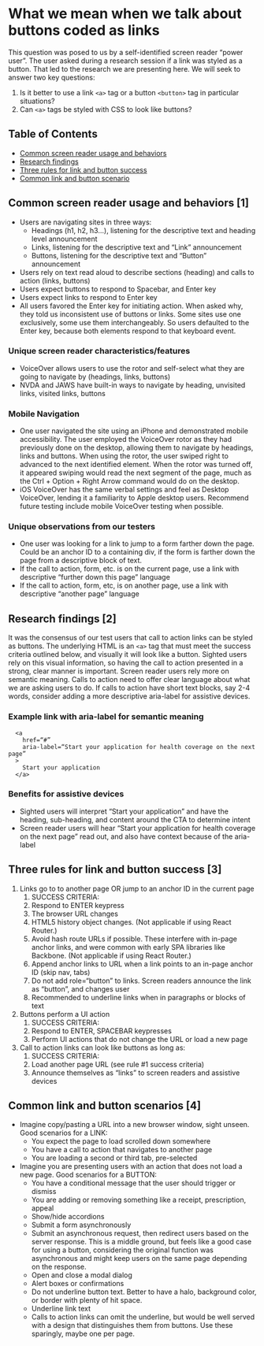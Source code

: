# What we mean when we talk about buttons coded as links

This question was posed to us by a self-identified screen reader “power user”. The user asked during a research session if a link was styled as a button. That led to the research we are presenting here. We will seek to answer two key questions:

1. Is it better to use a link `<a>` tag or a button `<button>` tag in particular situations?
2. Can `<a>` tags be styled with CSS to look like buttons?

## Table of Contents

* [Common screen reader usage and behaviors](links-and-buttons.md#heading1)
* [Research findings](links-and-buttons.md#heading2)
* [Three rules for link and button success](links-and-buttons.md#heading3)
* [Common link and button scenario](links-and-buttons.md#heading4)

## Common screen reader usage and behaviors \[1\]

* Users are navigating sites in three ways:
  * Headings \(h1, h2, h3…\), listening for the descriptive text and heading level announcement
  * Links, listening for the descriptive text and “Link” announcement
  * Buttons, listening for the descriptive text and “Button” announcement
* Users rely on text read aloud to describe sections \(heading\) and calls to action \(links, buttons\)
* Users expect buttons to respond to Spacebar, and Enter key
* Users expect links to respond to Enter key
* All users favored the Enter key for initiating action. When asked why, they told us inconsistent use of buttons or links. Some sites use one exclusively, some use them interchangeably. So users defaulted to the Enter key, because both elements respond to that keyboard event.

### Unique screen reader characteristics/features

* VoiceOver allows users to use the rotor and self-select what they are going to navigate by \(headings, links, buttons\)
* NVDA and JAWS have built-in ways to navigate by heading, unvisited links, visited links, buttons

### Mobile Navigation

* One user navigated the site using an iPhone and demonstrated mobile accessibility. The user employed the VoiceOver rotor as they had previously done on the desktop, allowing them to navigate by headings, links and buttons. When using the rotor, the user swiped right to advanced to the next identified element. When the rotor was turned off, it appeared swiping would read the next segment of the page, much as the Ctrl + Option + Right Arrow command would do on the desktop.
* iOS VoiceOver has the same verbal settings and feel as Desktop VoiceOver, lending it a familiarity to Apple desktop users. Recommend future testing include mobile VoiceOver testing when possible.

### Unique observations from our testers

* One user was looking for a link to jump to a form farther down the page. Could be an anchor ID to a containing div, if the form is farther down the page from a descriptive block of text.
* If the call to action, form, etc. is on the current page, use a link with descriptive “further down this page” language
* If the call to action, form, etc, is on another page, use a link with descriptive “another page” language

## Research findings \[2\]

It was the consensus of our test users that call to action links can be styled as buttons. The underlying HTML is an `<a>` tag that must meet the success criteria outlined below, and visually it will look like a button. Sighted users rely on this visual information, so having the call to action presented in a strong, clear manner is important. Screen reader users rely more on semantic meaning. Calls to action need to offer clear language about what we are asking users to do. If calls to action have short text blocks, say 2-4 words, consider adding a more descriptive aria-label for assistive devices.

### Example link with aria-label for semantic meaning

```markup
  <a
    href=“#”
    aria-label=“Start your application for health coverage on the next page”
  >
    Start your application
  </a>
```

### Benefits for assistive devices

* Sighted users will interpret “Start your application” and have the heading, sub-heading, and content around the CTA to determine intent
* Screen reader users will hear “Start your application for health coverage on the next page” read out, and also have context because of the aria-label

## Three rules for link and button success \[3\]

1. Links go to to another page OR jump to an anchor ID in the current page
   1. SUCCESS CRITERIA:
   2. Respond to ENTER keypress
   3. The browser URL changes
   4. HTML5 history object changes. \(Not applicable if using React Router.\)
   5. Avoid hash route URLs if possible. These interfere with in-page anchor links, and were common with early SPA libraries like Backbone. \(Not applicable if using React Router.\)
   6. Append anchor links to URL when a link points to an in-page anchor ID \(skip nav, tabs\)
   7. Do not add role=“button” to links. Screen readers announce the link as “button”, and changes user
   8. Recommended to underline links when in paragraphs or blocks of text
2. Buttons perform a UI action
   1. SUCCESS CRITERIA:
   2. Respond to ENTER, SPACEBAR keypresses
   3. Perform UI actions that do not change the URL or load a new page
3. Call to action links can look like buttons as long as:
   1. SUCCESS CRITERIA:
   2. Load another page URL \(see rule \#1 success criteria\)
   3. Announce themselves as “links” to screen readers and assistive devices

## Common link and button scenarios \[4\]

* Imagine copy/pasting a URL into a new browser window, sight unseen. Good scenarios for a LINK:
  * You expect the page to load scrolled down somewhere
  * You have a call to action that navigates to another page
  * You are loading a second or third tab, pre-selected
* Imagine you are presenting users with an action that does not load a new page. Good scenarios for a BUTTON:
  * You have a conditional message that the user should trigger or dismiss
  * You are adding or removing something like a receipt, prescription, appeal
  * Show/hide accordions
  * Submit a form asynchronously
  * Submit an asynchronous request, then redirect users based on the server response. This is a middle ground, but feels like a good case for using a button, considering the original function was asynchronous and might keep users on the same page depending on the response.
  * Open and close a modal dialog
  * Alert boxes or confirmations
  * Do not underline button text. Better to have a halo, background color, or border with plenty of hit space.
  * Underline link text
  * Calls to action links can omit the underline, but would be well served with a design that distinguishes them from buttons. Use these sparingly, maybe one per page.

